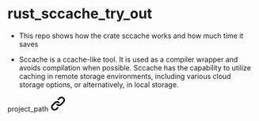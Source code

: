 # rust_sccache_try_out

- This repo shows how the crate sccache works and how much time it saves

- Sccache is a ccache-like tool. It is used as a compiler wrapper and avoids compilation when possible. Sccache has the capability to utilize caching in remote storage environments, including various cloud storage options, or alternatively, in local storage.

project_path [![alt text][1]](project_path.md)

<!-- Link sign - Don't Found a better way :-( - You know a better method? - send me a email -->
[1]: ./img/link_symbol.svg
